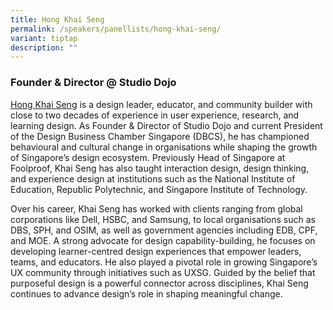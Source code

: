 ```yaml
---
title: Hong Khai Seng
permalink: /speakers/panellists/hong-khai-seng/
variant: tiptap
description: ""
---
```

<h3><strong>Founder &amp; Director @ Studio Dojo</strong></h3>
<p><a href="https://sg.linkedin.com/in/khaiseng" rel="noopener nofollow" target="_blank">Hong Khai Seng</a> is
a design leader, educator, and community builder with close to two decades
of experience in user experience, research, and learning design. As Founder
&amp; Director of Studio Dojo and current President of the Design Business
Chamber Singapore (DBCS), he has championed behavioural and cultural change
in organisations while shaping the growth of Singapore’s design ecosystem.
Previously Head of Singapore at Foolproof, Khai Seng has also taught interaction
design, design thinking, and experience design at institutions such as
the National Institute of Education, Republic Polytechnic, and Singapore
Institute of Technology.</p>
<p>Over his career, Khai Seng has worked with clients ranging from global
corporations like Dell, HSBC, and Samsung, to local organisations such
as DBS, SPH, and OSIM, as well as government agencies including EDB, CPF,
and MOE. A strong advocate for design capability-building, he focuses on
developing learner-centred design experiences that empower leaders, teams,
and educators. He also played a pivotal role in growing Singapore’s UX
community through initiatives such as UXSG. Guided by the belief that purposeful
design is a powerful connector across disciplines, Khai Seng continues
to advance design’s role in shaping meaningful change.</p>